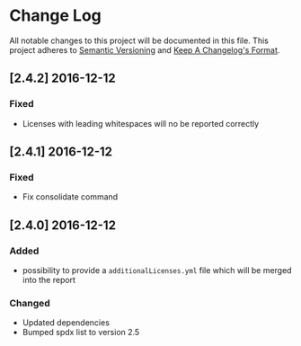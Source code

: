 # Change Log
All notable changes to this project will be documented in this file.
This project adheres to [Semantic Versioning](http://semver.org/) and [Keep A Changelog's Format](http://keepachangelog.com/).

## [2.4.2] 2016-12-12
### Fixed
- Licenses with leading whitespaces will no be reported correctly

## [2.4.1] 2016-12-12
### Fixed
- Fix consolidate command

## [2.4.0] 2016-12-12
### Added
- possibility to provide a `additionalLicenses.yml` file which will be merged into the report 

### Changed
- Updated dependencies
- Bumped spdx list to version 2.5
